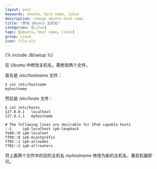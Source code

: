 ```yaml
---
layout: post
keywords: ubuntu, host name, linux
description: change ubuntu host name
title: "修改 Ubuntu 主机名"
categories: [Linux]
tags: [ubuntu, host name, linux]
group: Linux
icon: file-alt
---
```

{% include JB/setup %}

在 Ubuntu 中修改主机名，需修改两个文件。

首先是 */etc/hostname* 文件：

    $ cat /etc/hostname
    myhostname

然后是 */etc/hosts* 文件：

    $ cat /etc/hosts
    127.0.0.1	localhost
    127.0.1.1	myhostname

    # The following lines are desirable for IPv6 capable hosts
    ::1     ip6-localhost ip6-loopback
    fe00::0 ip6-localnet
    ff00::0 ip6-mcastprefix
    ff02::1 ip6-allnodes
    ff02::2 ip6-allrouters

将上面两个文件中的旧的主机名 *myhostname* 修改为新的主机名，重启机器即可。
